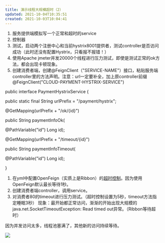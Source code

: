 ```yaml
---
title: 演示线程大规模超时（2）
updated: 2021-10-04T10:35:51
created: 2021-10-03T10:04:41
---
```


1.  服务提供端模拟写一个正常和超时的service
2.  控制器
3.  测试，启动两个注册中心和当前hystrix8001提供者，测试controller是否访问成功（此时还没有配置Hystrix，只看报不报错！）
4.  使用Apache jmeter并发20000个线程进行压力测试，即使是测试正常的ok方法，都会出现卡顿现象。
5.  创建消费者端，创建@FeignClient（"SERVICE-NAME"）接口，粘贴服务端controller里的方法声明。注意：url一定要补全，加上原controller前缀
@FeignClient("CLOUD-PAYMENT-HYSTRIX-SERVICE")

public interface PaymentHystrixService {

public static final String urlPrefix = "/payment/hystrix";

@GetMapping(urlPrefix + "/ok/{id}")

public String paymentInfoOk(

@PathVariable("id") Long id);

@GetMapping(urlPrefix + "/timeout/{id}")

public String paymentInfoTimeout(

@PathVariable("id") Long id);

}
1.  在yml中配置OpenFeign（实质上是Ribbon）的[超时控制](onenote:#OpenFeign超时控制&section-id={53E15CEA-5D7B-46AA-9D5B-5554F67D8C83}&page-id={5D6F09EC-1C91-470D-8C75-421D6141B8E4}&end&base-path=https://d.docs.live.net/36a2ce0fd7a6557d/文档/Java/SpringCloud.one)。因为使用OpenFeign默认最长等待1秒。
2.  创建消费者端controller，调用service。
3.  对消费者80的timeout进行压力测试。（超时控制设置为5秒，timeout方法指定睡眠3秒）
现象：最开始都正常访问，渐渐的开始出现大规模的java.net.SocketTimeoutException: Read timed out异常。（Ribbon等待超时）

因为并发访问太多，线程池塞满了，其他新的访问持续等待。

![](C:\Users\82609\AppData\Local\Temp\Java\pandoc/media/image1.png)
